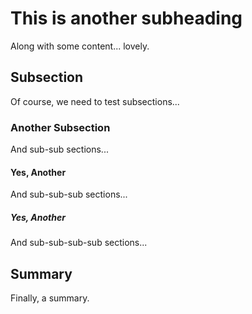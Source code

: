 # This is another subheading

Along with some content... lovely.

## Subsection

Of course, we need to test subsections...

### Another Subsection

And sub-sub sections...

#### Yes, Another

And sub-sub-sub sections...

##### Yes, Another

And sub-sub-sub-sub sections...

## Summary

Finally, a summary.
